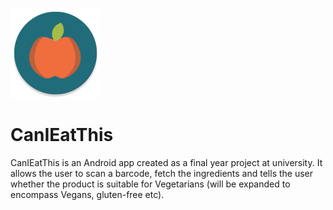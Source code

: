![](/app/src/main/res/mipmap-xxhdpi/ic_launcher.png?raw=true)
# CanIEatThis
CanIEatThis is an Android app created as a final year project at university. It allows the user to scan a barcode, fetch the ingredients and tells the user whether the product is suitable for Vegetarians (will be expanded to encompass Vegans, gluten-free etc).
